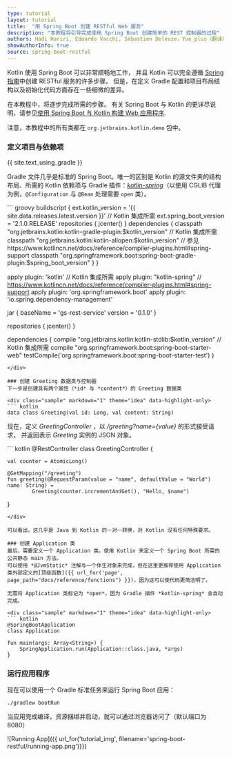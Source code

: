 ```yaml
---
type: tutorial
layout: tutorial
title:  "用 Spring Boot 创建 RESTful Web 服务"
description: "本教程将引导完成使用 Spring Boot 创建简单的 REST 控制器的过程"
authors: Hadi Hariri, Edoardo Vacchi, Sébastien Deleuze，Yue_plus（翻译）
showAuthorInfo: true
source: spring-boot-restful
---
```

Kotlin 使用 Spring Boot 可以非常顺畅地工作，
并且 Kotlin 可以完全遵循 [Spring 指南](https://spring.io/guides)中创建 RESTful 服务的许多步骤。
但是，在定义 Gradle 配置和项目布局结构以及初始化代码方面存在一些细微的差异。

在本教程中，将逐步完成所需的步骤。
有关 Spring Boot 与 Kotlin 的更详尽说明，请参见[使用 Spring Boot 与 Kotlin 构建 Web 应用程序](https://spring.io/guides/tutorials/spring-boot-kotlin/).

注意，本教程中的所有类都在 `org.jetbrains.kotlin.demo` 包中。

### 定义项目与依赖项
{{ site.text_using_gradle }}

Gradle 文件几乎是标准的 Spring Boot。唯一的区别是 Kotlin 的源文件夹的结构布局、所需的 Kotlin 依赖项与 Gradle 插件：[*kotlin-spring*](https://www.kotlincn.net/docs/reference/compiler-plugins.html#kotlin-spring-compiler-plugi)（以使用 CGLIB 代理为例，`@Configuration` 与 `@Bean` 处理需要 `open` 类）。

<div class="sample" markdown="1" theme="idea" mode="groovy">
``` groovy
buildscript {
    ext.kotlin_version = '{{ site.data.releases.latest.version }}' // Kotlin 集成所需
    ext.spring_boot_version = '2.1.0.RELEASE'
    repositories {
        jcenter()
    }
    dependencies {
        classpath "org.jetbrains.kotlin:kotlin-gradle-plugin:$kotlin_version" // Kotlin 集成所需
        classpath "org.jetbrains.kotlin:kotlin-allopen:$kotlin_version" // 参见 https://www.kotlincn.net/docs/reference/compiler-plugins.html#spring-support
        classpath "org.springframework.boot:spring-boot-gradle-plugin:$spring_boot_version"
    }
}

apply plugin: 'kotlin' // Kotlin 集成所需
apply plugin: "kotlin-spring" // https://www.kotlincn.net/docs/reference/compiler-plugins.html#spring-support
apply plugin: 'org.springframework.boot'
apply plugin: 'io.spring.dependency-management'

jar {
    baseName = 'gs-rest-service'
    version = '0.1.0'
}

repositories {
    jcenter()
}

dependencies {
    compile "org.jetbrains.kotlin:kotlin-stdlib:$kotlin_version" // Kotlin 集成所需
    compile "org.springframework.boot:spring-boot-starter-web"
    testCompile('org.springframework.boot:spring-boot-starter-test')
}
```
</div>

### 创建 Greeting 数据类与控制器
下一步是创建具有两个属性（*id* 与 *content*）的 Greeting 数据类

<div class="sample" markdown="1" theme="idea" data-highlight-only>
``` kotlin
data class Greeting(val id: Long, val content: String)
```
</div>

现在，定义 *GreetingController* ，以 */greeting?name={value}* 的形式接受请求，
并返回表示 *Greeting* 实例的 JSON 对象。

<div class="sample" markdown="1" theme="idea" data-highlight-only>
``` kotlin
@RestController
class GreetingController {

    val counter = AtomicLong()

    @GetMapping("/greeting")
    fun greeting(@RequestParam(value = "name", defaultValue = "World") name: String) =
            Greeting(counter.incrementAndGet(), "Hello, $name")

}
```
</div>

可以看出，这几乎是 Java 到 Kotlin 的一对一转换，对 Kotlin 没有任何特殊要求。

### 创建 Application 类
最后，需要定义一个 Application 类。使用 Kotlin 来定义一个 Spring Boot 所需的公共静态 main 方法。
可以使用 *@JvmStatic* 注解与一个伴生对象来完成，但在这里更推荐使用 Application 类外部定义的[顶级函数]({{ url_for('page', page_path="docs/reference/functions") }})，因为这可以使代码更简洁明了。

无需将 Application 类标记为 *open*，因为 Gradle 插件 *kotlin-spring* 会自动完成。

<div class="sample" markdown="1" theme="idea" data-highlight-only>
``` kotlin
@SpringBootApplication
class Application

fun main(args: Array<String>) {
    SpringApplication.run(Application::class.java, *args)
}
```
</div>

### 运行应用程序
现在可以使用一个 Gradle 标准任务来运行 Spring Boot 应用：

    ./gradlew bootRun

当应用完成编译，资源捆绑并启动，就可以通过浏览器访问了（默认端口为 8080）

![Running App]({{ url_for('tutorial_img', filename='spring-boot-restful/running-app.png')}})

